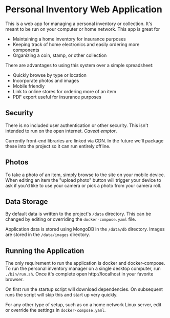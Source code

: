 Personal Inventory Web Application
==================================

This is a web app for managing a personal inventory or collection. It's meant to be run on your computer or home network.  This app is great for

- Maintaining a home inventory for insurance purposes
- Keeping track of home electronics and easily ordering more components
- Organizing a coin, stamp, or other collection

There are advantages to using this system over a simple spreadsheet:

- Quickly browse by type or location
- Incorporate photos and images
- Mobile friendly
- Link to online stores for ordering more of an item
- PDF export useful for insurance purposes

Security
--------

There is no included user authentication or other security. This isn't intended to run on the open internet.  *Caveat emptor*.

Currently front-end libraries are linked via CDN. In the future we'll package these into the project so it can run entirely offline.

Photos
------

To take a photo of an item, simply browse to the site on your mobile device.  When editing an item the "upload photo" button will trigger your device to ask if you'd like to use your camera or pick a photo from your camera roll.

Data Storage
------------

By default data is written to the project's `/data` directory.  This can be changed by editing or overriding the `docker-compose.yaml` file.

Application data is stored using MongoDB in the `/data/db` directory.  Images are stored in the `/data/images` directory.

Running the Application
-----------------------

The only requirement to run the application is docker and docker-compose.  To run the personal inventory manager on a single desktop computer, run `./bin/run.sh`. Once it's complete open http://localhost in your favorite browser.

On first run the startup script will download dependencies. On subsequent runs the script will skip this and start up very quickly.

For any other type of setup, such as on a home network Linux server, edit or override the settings in `docker-compose.yaml`.
